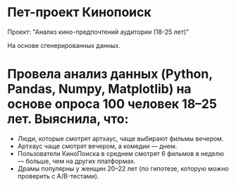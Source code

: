 # Пет-проект Кинопоиск

Проект: "Анализ кино-предпочтений аудитории (18-25 лет)"

На основе сгенерированных данных.

# Провела анализ данных (Python, Pandas, Numpy, Matplotlib) на основе опроса 100 человек 18–25 лет. Выяснила, что:
- Люди, которые смотрят артхаус, чаще выбирают фильмы вечером.
- Артхаус чаще смотрят вечером, а комедии — днем.
- Пользователи КиноПоиска в среднем смотрят 6 фильмов в неделю — больше, чем на других платформах.
- Драмы популярны у женщин 20–22 лет (по гипотезе, которую можно проверить с A/B-тестами).
```

```




